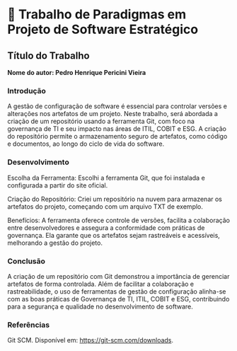 # 📄 Trabalho de Paradigmas em Projeto de Software Estratégico

## Título do Trabalho
**Nome do autor: Pedro Henrique Pericini Vieira**

### Introdução
A gestão de configuração de software é essencial para controlar versões e alterações nos artefatos de um projeto. 
Neste trabalho, será abordada a criação de um repositório usando a ferramenta Git, 
com foco na governança de TI e seu impacto nas áreas de ITIL, COBIT e ESG. 
A criação do repositório permite o armazenamento seguro de artefatos, como código e documentos, ao longo do ciclo de vida do software.

### Desenvolvimento
Escolha da Ferramenta:
Escolhi a ferramenta Git, que foi instalada e configurada a partir do site oficial.

Criação do Repositório:
Criei um repositório na nuvem para armazenar os artefatos do projeto, começando com um arquivo TXT de exemplo.

Benefícios:
A ferramenta oferece controle de versões, facilita a colaboração entre desenvolvedores e assegura a conformidade com práticas de governança. Ela garante que os artefatos sejam rastreáveis e acessíveis, melhorando a gestão do projeto.

### Conclusão
A criação de um repositório com Git demonstrou a importância de gerenciar artefatos de forma controlada. 
Além de facilitar a colaboração e rastreabilidade, o uso de ferramentas de gestão de configuração alinha-se com as boas práticas de Governança de TI, ITIL, COBIT e ESG, 
contribuindo para a segurança e qualidade no desenvolvimento de software.

### Referências
Git SCM. Disponível em: https://git-scm.com/downloads.
